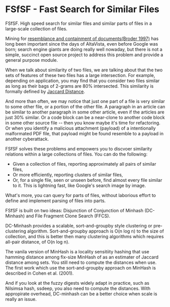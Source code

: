 # FSfSF - Fast Search for Similar Files

FSfSF. High speed search for similar files and similar parts of files in a large-scale collection of files.

Mining for [resemblance and containment of documents(Broder 1997)](http://citeseerx.ist.psu.edu/viewdoc/download?doi=10.1.1.24.779&rep=rep1&type=pdf) has long been important since the days of AltaVista, even before Google was born; search engine giants are doing really well nowaday, but there is not a simple, succinct open source project to address this problem and provide a general purpose module.

When we talk about similarity of two files, we are talking about that the two sets of features of these two files has a large intersection. For example, depending on application, you may find that you consider two files similar as long as their bags of 2-grams are 80% intersected. This similarity is formally defined by [Jaccard Distance](https://en.wikipedia.org/wiki/Jaccard_index).

And more than often, we may notice that just one part of a file is very similar to some other file, or a portion of the other file. A paragraph in an article can be similar to another paragraph in some other article, even if the articles are just 30% similar. Or a code block can be a near-clone to another code block in some other source file -- then you know maybe it's time for refactoring. Or when you identify a malicious attachment (payload) of a intentionally malformated PDF file, that payload might be found resemble to a payload in another cyberattack.

FSfSF solves these problems and empowers you to discvoer similarity relations within a large collections of files. You can do the following:

- Given a collection of files, reporting approximately all pairs of similar files,
- Or more efficiently, reporting clusters of similar files,
- Or, for a single file, seen or unseen before, find almost every file similar to it. This is lightning fast, like Google's search image by image.

What's more, you can query for parts of files, without laborious effort to define and implement parsing of files into parts.

FSfSF is built on two ideas: Disjunction of Conjunction of Minhash (DC-Minhash) and File Fragment Clone Search (FFCS).

DC-Minhash provides a scalable, sort-and-groupby style clustering or pre-clustering algorithm. Sort-and-groupby approach is O(n log n) to the size of collection, and this is better then many clustering algorithms which requires all-pair distance, of O(n log n).

The vanila version of MinHash is a locality sensitiity hashing that use hamming distance among fix-size MinHash of as an estimater of Jaccard distance among sets. You still need to compute the distances when use. The first work which use the sort-and-groupby approach on MinHash is described in Cohen et al. (2001).

And if you look at the fuzzy digests widely adapt in practice, such as Nilsimsa hash, ssdeep, you also need to compute the distances. With appropirate overhead, DC-minhash can be a better choice when scale is really an issue.
